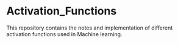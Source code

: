# Activation_Functions
This repository contains the notes and implementation of different activation functions used in Machine learning.
